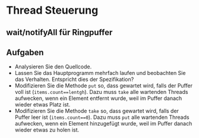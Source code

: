 # Thread Steuerung #

## wait/notifyAll für Ringpuffer ##


## Aufgaben ##

* Analysieren Sie den Quellcode. 
* Lassen Sie das Hauptprogramm mehrfach laufen und beobachten Sie das Verhalten. Entspricht dies der Spezifikation?
* Modifizieren Sie die Methode ``put`` so, dass gewartet wird, falls der Puffer voll ist (``items.count==lentgh``). Dazu muss ``take`` alle wartenden Threads aufwecken, wenn ein Element entfernt wurde, weil im Puffer danach wieder etwas Platz ist.
* Modifizieren Sie die Methode ``take`` so, dass gewartet wird, falls der Puffer leer ist (``items.count==0``).  Dazu muss ``put`` alle wartenden Threads aufwecken, wenn ein Element hinzugefügt wurde, weil im Puffer danach wieder etwas zu holen ist.